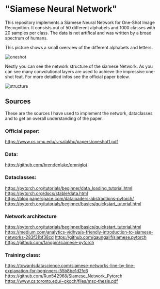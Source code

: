 # "Siamese Neural Network"



This repository implements a Siamese Neural Network for One-Shot Image Recognition. 
It consists out of 50 different alphabets and 1000 classes with 20 samples per class. The data is not artifical and was written by a broad spectrum of humans.

This picture shows a small overview of the different alphabets and letters.

![oneshot](https://github.com/NicoSchultze/One-Shot-Network/assets/87664933/77707578-6bc4-4d8c-a995-771ddd342858)

Nextly you can see the network structure of the siamese Network. As you can see many convolutional layers are used to achieve the impressive one-shot feat. For more detailled infos see the official paper below.

![structure](https://github.com/NicoSchultze/One-Shot-Network/assets/87664933/0bb4865f-819e-4012-af29-61f01ca07bc8)
## Sources

These are the sources I have used to implement the network, dataclasses and to get an overall understanding of the paper.

### Official paper:

https://www.cs.cmu.edu/~rsalakhu/papers/oneshot1.pdf

### Data:

https://github.com/brendenlake/omniglot

### Dataclasses:

https://pytorch.org/tutorials/beginner/data_loading_tutorial.html
https://pytorch.org/docs/stable/data.html
https://blog.paperspace.com/dataloaders-abstractions-pytorch/
https://pytorch.org/tutorials/beginner/basics/quickstart_tutorial.html

### Network architecture

https://pytorch.org/tutorials/beginner/basics/quickstart_tutorial.html
https://medium.com/analytics-vidhya/a-friendly-introduction-to-siamese-networks-283f31bf38cd
https://github.com/gaungalif/siamese.pytorch
https://github.com/fangpin/siamese-pytorch

### Training class:

https://towardsdatascience.com/siamese-networks-line-by-line-explanation-for-beginners-55b8be1d2fc6
https://github.com/Run542968/Siamese_Network_Pytorch
https://www.cs.toronto.edu/~gkoch/files/msc-thesis.pdf
